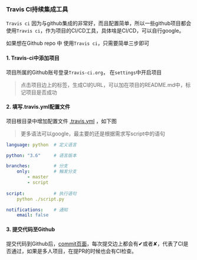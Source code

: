 ### Travis CI持续集成工具

`Travis ci` 因为与github集成的非常好，而且配置简单，所以一些github项目都会使用`Travis ci`，作为项目的CI/CD工具，具体啥是CI/CD，可以自行google。

如果想在Github repo 中 使用`Travis ci`，只需要简单三步即可

#### 1.  Travis-ci中添加项目

项目所属的Github账号登录`Travis-ci.org`， 在`settings`中开启项目

> 点击项目边上的标签，生成CI的URL，可以加在项目的README.md中，标记项目是否成功

#### 2. 填写.travis.yml配置文件

项目根目录中增加配置文件 [.travis.yml](../../.travis.yml) ，如下图

> 更多语法可以google，最主要的还是根据需求写script中的语句

```yaml
language: python  # 定义语言

python: "3.6"     # 语言版本

branches:         # 分支
    only:         # 触发分支
        - master
        - script
    
script:           # 执行语句
    python ./script.py

notifications:    # 通知
    email: false

```

#### 3. 提交代码至Github

提交代码到Github后，[commit页面](https://github.com/byte-stream/ARTS/commits/master)，每次提交边上都会有✔或者✘，代表了CI是否通过，如果是多人项目，在提PR的时候也会有CI检查。